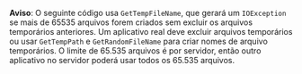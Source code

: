 **Aviso**: O seguinte código usa `GetTempFileName`, que gerará um `IOException` se mais de 65535 arquivos forem criados sem excluir os arquivos temporários anteriores. Um aplicativo real deve excluir arquivos temporários ou usar `GetTempPath` e `GetRandomFileName` para criar nomes de arquivo temporários. O limite de 65.535 arquivos é por servidor, então outro aplicativo no servidor poderá usar todos os 65.535 arquivos. 
